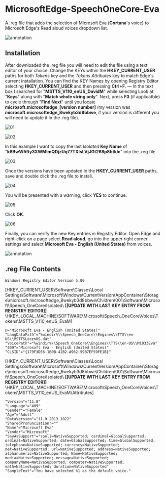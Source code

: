 # MicrosoftEdge-SpeechOneCore-Eva
A .reg file that adds the selection of Microsoft Eva (**Cortana**'s voice) to Microsoft Edge's Read aloud voices dropdown list.

![annotation](https://user-images.githubusercontent.com/29287158/46510559-9a59d800-c7fe-11e8-87e4-dd91a8ecee84.png)

## Installation
After downloaded the .reg file you will need to edit the file using a text editor of your choice. Change the KEYs within the **HKEY_CURRENT_USER** paths for both *Tokens* key and the *Tokens* *Attributes* key to match Edge's current installation. You can find the KEY Names by opening Registry Editor selecting **HKEY_CURRENT_USER** and then pressing **Ctrl+F**. — In the text box I searched for "**MSTTS_V110_enUS_DavidM**" while selecting Look at: "**Keys**" along with "**Match whole string only**". Next, press **F3** (if applicatble) to cycle through "**Find Next**" until you locate **microsoft.microsoftedge_[version number]** (my version was **microsoft.microsoftedge_8wekyb3d8bbwe**, if your version is different you will need to update it in the .reg file).

![01](https://user-images.githubusercontent.com/29287158/46512547-60420380-c809-11e8-80f1-c747462d53f2.PNG)

![02](https://user-images.githubusercontent.com/29287158/46512851-df840700-c80a-11e8-9bcd-5161ba4c09fe.PNG)

In this example I want to copy the last *Isolated* **Key Name** of "**k6BwW5fty3XWMlmQDjzUq77TXIsLVjJGt268p8btklc**" into the .reg file

![03](https://user-images.githubusercontent.com/29287158/46513242-90d76c80-c80c-11e8-8cbf-5f9a45c16653.PNG)

Once the versions have been updated in the **HKEY_CURRENT_USER** paths, save and double click the .reg file to install.

![04](https://user-images.githubusercontent.com/29287158/46513547-e95b3980-c80d-11e8-9975-f86503f54934.PNG)

You will be presented with a warning, click **YES** to continue.

![05](https://user-images.githubusercontent.com/29287158/46513593-2d4e3e80-c80e-11e8-89c4-8a9e3337944e.PNG)

Click **OK**.

![06](https://user-images.githubusercontent.com/29287158/46513618-4ce56700-c80e-11e8-8133-99a55787e675.PNG)

Finally, you can verify the new Key entries in Registry Editor. Open Edge and right-click on a page select **Read aloud**, go into the upper right corner settings and select **Microsoft Eva - English (United States)** from voices.

![annotation](https://user-images.githubusercontent.com/29287158/46510559-9a59d800-c7fe-11e8-87e4-dd91a8ecee84.png)

## .reg File Contents

```
Windows Registry Editor Version 5.00
```

[HKEY_CURRENT_USER\Software\Classes\Local Settings\Software\Microsoft\Windows\CurrentVersion\AppContainer\Storage\microsoft.microsoftedge_8wekyb3d8bbwe\Children\001\Software\Microsoft\Speech_OneCore\Isolated\ **[[UPDATE WITH LAST KEY ENTRY FROM REGISTRY EDITOR]]** \HKEY_LOCAL_MACHINE\SOFTWARE\Microsoft\Speech_OneCore\Voices\Tokens\MSTTS_V110_enUS_EvaM]

```
@="Microsoft Eva - English (United States)"
"LangDataPath"="%windir%\\Speech_OneCore\\Engines\\TTS\\en-US\\MSTTSLocenUS.dat"
"VoicePath"="%windir%\\Speech_OneCore\\Engines\\TTS\\en-US\\M1033Eva"
"409"="Microsoft Eva - English (United States)"
"CLSID"="{179F3D56-1B0B-42B2-A962-59B7EF59FE1B}"
```
[HKEY_CURRENT_USER\Software\Classes\Local Settings\Software\Microsoft\Windows\CurrentVersion\AppContainer\Storage\microsoft.microsoftedge_8wekyb3d8bbwe\Children\001\Software\Microsoft\Speech_OneCore\Isolated\ **[[UPDATE WITH LAST KEY ENTRY FROM REGISTRY EDITOR]]** \HKEY_LOCAL_MACHINE\SOFTWARE\Microsoft\Speech_OneCore\Voices\Tokens\MSTTS_V110_enUS_EvaM\Attributes]

```
"Version"="11.0"
"Language"="409"
"Gender"="Female"
"Age"="Adult"
"DataVersion"="11.0.2013.1022"
"SharedPronunciation"=""
"Name"="Microsoft Eva"
"Vendor"="Microsoft"
"SayAsSupport"="spell=NativeSupported; cardinal=GlobalSupported; ordinal=NativeSupported; date=GlobalSupported; time=GlobalSupported; telephone=NativeSupported; currency=NativeSupported; net=NativeSupported; url=NativeSupported; address=NativeSupported; alphanumeric=NativeSupported; Name=NativeSupported; media=NativeSupported; message=NativeSupported; companyName=NativeSupported; computer=NativeSupported; math=NativeSupported; duration=NativeSupported"
"SampleText"="You have selected %1 as the default voice."
```
